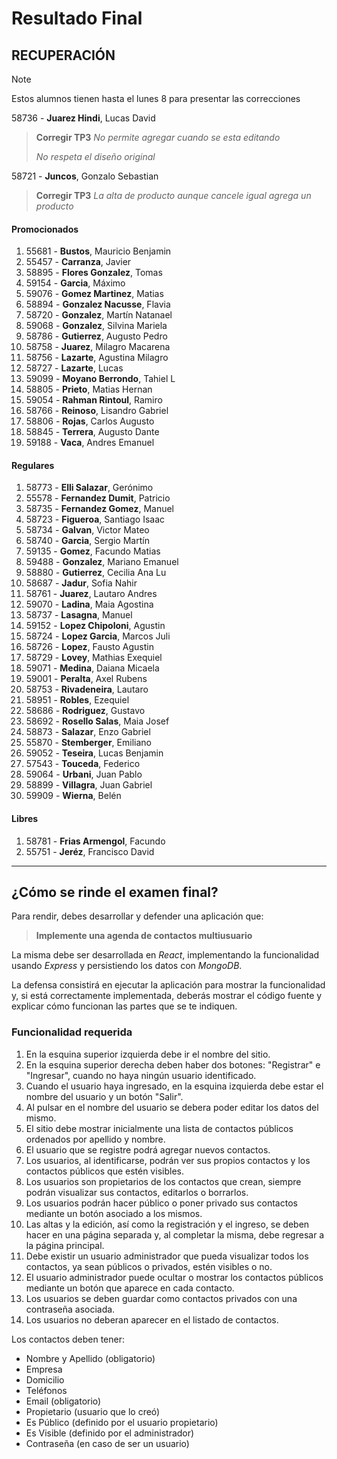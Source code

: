 # Resultado Final

## RECUPERACIÓN
> [!NOTE]
> Estos alumnos tienen hasta el lunes 8 para presentar las correcciones
>
58736 - **Juarez Hindi**, Lucas David           
> **Corregir TP3**
> *No permite agregar cuando se esta editando*
>
> *No respeta el diseño original*
>

58721 - **Juncos**, Gonzalo Sebastian           
> **Corregir TP3**
> *La alta de producto aunque cancele igual agrega un producto*
>


#### Promocionados
1. 55681 - **Bustos**, Mauricio Benjamin           
1. 55457 - **Carranza**, Javier                    
1. 58895 - **Flores Gonzalez**, Tomas              
1. 59154 - **Garcia**, Máximo                      
1. 59076 - **Gomez Martinez**, Matias              
1. 58894 - **Gonzalez Nacusse**, Flavia            
1. 58720 - **Gonzalez**, Martín Natanael           
1. 59068 - **Gonzalez**, Silvina Mariela           
1. 58786 - **Gutierrez**, Augusto Pedro            
1. 58758 - **Juarez**, Milagro Macarena            
1. 58756 - **Lazarte**, Agustina Milagro           
1. 58727 - **Lazarte**, Lucas                      
1. 59099 - **Moyano Berrondo**, Tahiel L           
1. 58805 - **Prieto**, Matias Hernan               
1. 59054 - **Rahman Rintoul**, Ramiro              
1. 58766 - **Reinoso**, Lisandro Gabriel           
1. 58806 - **Rojas**, Carlos Augusto               
1. 58845 - **Terrera**, Augusto Dante              
1. 59188 - **Vaca**, Andres Emanuel                

#### Regulares
1. 58773 - **Elli Salazar**, Gerónimo              
1. 55578 - **Fernandez Dumit**, Patricio           
1. 58735 - **Fernandez Gomez**, Manuel             
1. 58723 - **Figueroa**, Santiago Isaac            
1. 58734 - **Galvan**, Victor Mateo                
1. 58740 - **Garcia**, Sergio Martín               
1. 59135 - **Gomez**, Facundo Matias               
1. 59488 - **Gonzalez**, Mariano Emanuel           
1. 58880 - **Gutierrez**, Cecilia Ana Lu           
1. 58687 - **Jadur**, Sofia Nahir                  
1. 58761 - **Juarez**, Lautaro Andres              
1. 59070 - **Ladina**, Maia Agostina               
1. 58737 - **Lasagna**, Manuel                     
1. 59152 - **Lopez Chipoloni**, Agustin            
1. 58724 - **Lopez Garcia**, Marcos Juli           
1. 58726 - **Lopez**, Fausto Agustin               
1. 58729 - **Lovey**, Mathias Exequiel             
1. 59071 - **Medina**, Daiana Micaela              
1. 59001 - **Peralta**, Axel Rubens                
1. 58753 - **Rivadeneira**, Lautaro                
1. 58951 - **Robles**, Ezequiel                    
1. 58686 - **Rodriguez**, Gustavo                  
1. 58692 - **Rosello Salas**, Maia Josef           
1. 58873 - **Salazar**, Enzo Gabriel               
1. 55870 - **Stemberger**, Emiliano                
1. 59052 - **Teseira**, Lucas Benjamin             
1. 57543 - **Touceda**, Federico                   
1. 59064 - **Urbani**, Juan Pablo                  
1. 58899 - **Villagra**, Juan Gabriel              
1. 59909 - **Wierna**, Belén                       

#### Libres
1. 58781 - **Frias Armengol**, Facundo             
1. 55751 - **Jeréz**, Francisco David              
---
## ¿Cómo se rinde el examen final?

Para rendir, debes desarrollar y defender una aplicación que:

> **Implemente una agenda de contactos multiusuario**

La misma debe ser desarrollada en *React*, implementando la funcionalidad usando *Express* y persistiendo los datos con *MongoDB*.

La defensa consistirá en ejecutar la aplicación para mostrar la funcionalidad y, si está correctamente implementada, deberás mostrar el código fuente y explicar cómo funcionan las partes que se te indiquen.

### Funcionalidad requerida
1. En la esquina superior izquierda debe ir el nombre del sitio.
2. En la esquina superior derecha deben haber dos botones: "Registrar" e "Ingresar", cuando no haya ningún usuario identificado.
3. Cuando el usuario haya ingresado, en la esquina izquierda debe estar el nombre del usuario y un botón "Salir".
4. Al pulsar en el nombre del usuario se debera poder editar los datos del mismo.
5. El sitio debe mostrar inicialmente una lista de contactos públicos ordenados por apellido y nombre.
6. El usuario que se registre podrá agregar nuevos contactos.
7. Los usuarios, al identificarse, podrán ver sus propios contactos y los contactos públicos que estén visibles.
8. Los usuarios son propietarios de los contactos que crean, siempre podrán visualizar sus contactos, editarlos o borrarlos. 
9. Los usuarios podrán hacer público o poner privado sus contactos mediante un botón asociado a los mismos.
10. Las altas y la edición, así como la registración y el ingreso, se deben hacer en una página separada y, al completar la misma, debe regresar a la página principal.
11. Debe existir un usuario administrador que pueda visualizar todos los contactos, ya sean públicos o privados, estén visibles o no.
12. El usuario administrador puede ocultar o mostrar los contactos públicos mediante un botón que aparece en cada contacto.
13. Los usuarios se deben guardar como contactos privados con una contraseña asociada. 
14. Los usuarios no deberan aparecer en el listado de contactos.

Los contactos deben tener:
- Nombre y Apellido (obligatorio)
- Empresa     
- Domicilio   
- Teléfonos 
- Email       (obligatorio)
- Propietario (usuario que lo creó)
- Es Público  (definido por el usuario propietario)
- Es Visible  (definido por el administrador)
- Contraseña  (en caso de ser un usuario)